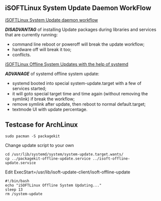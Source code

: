 ## iSOFTLinux System Update Daemon WorkFlow

[iSOFTLinux System Update daemon workflow](https://raw.githubusercontent.com/isoft-linux/isoft-update-client/master/daemon/flow1.png)

***DISADVANTAG*** of installing Update packages during libraries and services that are currently running:

* command line reboot or poweroff will break the update workflow;
* hardware off will break it too;
* conflicts.

[iSOFTLinux Offline System Updates with the help of systemd](https://raw.githubusercontent.com/isoft-linux/isoft-update-client/master/daemon/flow2.png)

***ADVANAGE*** of systemd offline system update:
* systemd booted into special system-update.target with a few of services started;
* it will goto special target time and time again (without removing the symlink) if break the workflow;
* remove symlink after update, then reboot to normal default.target;
* textmode UI with update percentage.

## Testcase for ArchLinux

```
sudo pacman -S packagekit
```

Change update script to your own
```
cd /usr/lib/systemd/system/system-update.target.wants/
cp ../packagekit-offline-update.service ../isoft-offline-update.service
```

Edit ExecStart=/usr/lib/isoft-update-client/isoft-offline-update

```
#!/bin/bash 
echo "iSOFTLinux Offline System Updating..."
sleep 13
rm /system-update
```
